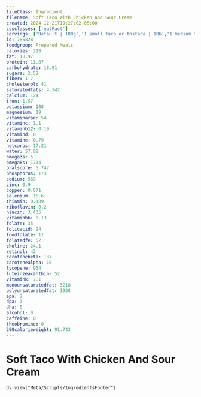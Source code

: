 ```yaml
---
fileClass: Ingredient
filename: Soft Taco With Chicken And Sour Cream
created: 2024-12-21T19:27:02-06:00
cssclasses: ['nutFact']
servings: ['Default | 100g','1 small taco or tostada | 106','1 medium taco or tostada | 134','1 large taco or tostada | 192','1 taco or tostada, ns size | 134','1 taco bell taco | 135','1 cup | 110']
id: 785828
foodgroup: Prepared Meals
calories: 218
fat: 10.97
protein: 11.07
carbohydrate: 18.91
sugars: 2.52
fiber: 1.7
cholesterol: 41
saturatedfats: 4.342
calcium: 124
iron: 1.57
potassium: 188
magnesium: 19
vitaminarae: 54
vitaminc: 1.1
vitaminb12: 0.19
vitamind: 0
vitamine: 0.79
netcarbs: 17.21
water: 57.08
omega3s: 5
omega6s: 1714
pralscore: 5.747
phosphorus: 173
sodium: 569
zinc: 0.9
copper: 0.071
selenium: 15.6
thiamin: 0.189
riboflavin: 0.2
niacin: 3.435
vitaminb6: 0.13
folate: 35
folicacid: 24
foodfolate: 11
folatedfe: 52
choline: 24.1
retinol: 42
carotenebeta: 137
carotenealpha: 10
lycopene: 934
luteinzeaxanthin: 52
vitamink: 7.1
monounsaturatedfat: 3218
polyunsaturatedfat: 1938
epa: 2
dpa: 3
dha: 0
alcohol: 0
caffeine: 0
theobromine: 0
200calorieweight: 91.743
---
```


# Soft Taco With Chicken And Sour Cream

```dataviewjs
dv.view("Meta/Scripts/IngredientsFooter")
```